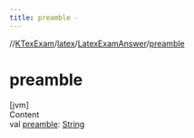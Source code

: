 ```yaml
---
title: preamble -
---
```

//[KTexExam](../../index.md)/[latex](../index.md)/[LatexExamAnswer](index.md)/[preamble](preamble.md)



# preamble  
[jvm]  
Content  
val [preamble](preamble.md): [String](https://kotlinlang.org/api/latest/jvm/stdlib/kotlin/-string/index.html)  



